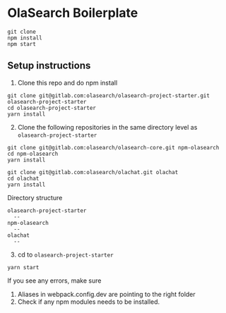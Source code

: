 # OlaSearch Boilerplate

````
git clone
npm install
npm start
````

## Setup instructions

1. Clone this repo and do npm install

````
git clone git@gitlab.com:olasearch/olasearch-project-starter.git olasearch-project-starter
cd olasearch-project-starter
yarn install
````

2. Clone the following repositories in the same directory level as `olasearch-project-starter`

````
git clone git@gitlab.com:olasearch/olasearch-core.git npm-olasearch
cd npm-olasearch
yarn install

git clone git@gitlab.com:olasearch/olachat.git olachat
cd olachat
yarn install
````

Directory structure

````
olasearch-project-starter
  --
npm-olasearch
  --
olachat
  --
````

3. cd to `olasearch-project-starter`

````
yarn start
````

If you see any errors, make sure

1. Aliases in webpack.config.dev are pointing to the right folder
2. Check if any npm modules needs to be installed.